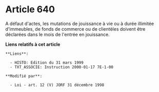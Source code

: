 # Article 640

A défaut d'actes, les mutations de jouissance à vie ou à durée illimitée d'immeubles, de fonds de commerce ou de clientèles
doivent être déclarées dans le mois de l'entrée en jouissance.

**Liens relatifs à cet article**

	**Liens**:

	  - HISTO: Edition du 31 mars 1999
	  - TXT_ASSOCIE: Instruction 2000-01-17 7E-1-00

	**Modifié par**:

	  - Loi - art. 12 (V) JORF 31 décembre 1998
